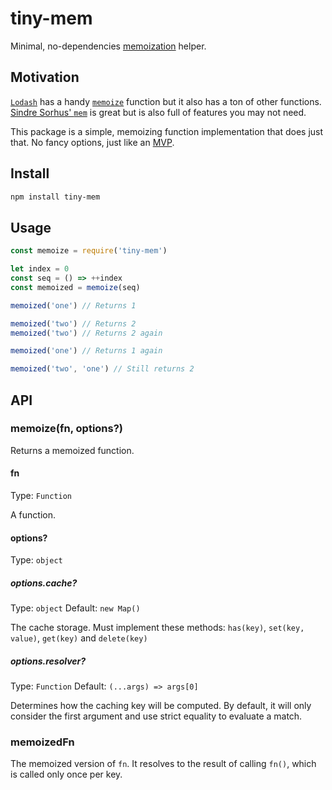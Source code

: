 # tiny-mem

Minimal, no-dependencies [memoization](https://en.wikipedia.org/wiki/Memoization) helper.

## Motivation

[`Lodash`](https://lodash.com/) has a handy [`memoize`](https://lodash.com/docs/4.17.15#memoize) function but it also has a ton of other functions.
[Sindre Sorhus' `mem`](https://github.com/sindresorhus/mem) is great but is also full of features you may not need.

This package is a simple, memoizing function implementation that does just that.
No fancy options, just like an [MVP](https://en.wikipedia.org/wiki/Minimum_viable_product).

## Install

```sh
npm install tiny-mem
```

## Usage

```js
const memoize = require('tiny-mem')

let index = 0
const seq = () => ++index
const memoized = memoize(seq)

memoized('one') // Returns 1

memoized('two') // Returns 2
memoized('two') // Returns 2 again

memoized('one') // Returns 1 again

memoized('two', 'one') // Still returns 2
```

## API

### memoize(fn, options?)

Returns a memoized function.

#### fn

Type: `Function`

A function.

#### options?

Type: `object`

##### options.cache?

Type: `object`
Default: `new Map()`

The cache storage.
Must implement these methods: `has(key)`, `set(key, value)`, `get(key)` and `delete(key)`

##### options.resolver?

Type: `Function`
Default: `(...args) => args[0]`

Determines how the caching key will be computed.
By default, it will only consider the first argument and use strict equality to evaluate a match.

### memoizedFn

The memoized version of `fn`.
It resolves to the result of calling `fn()`, which is called only once per key.
